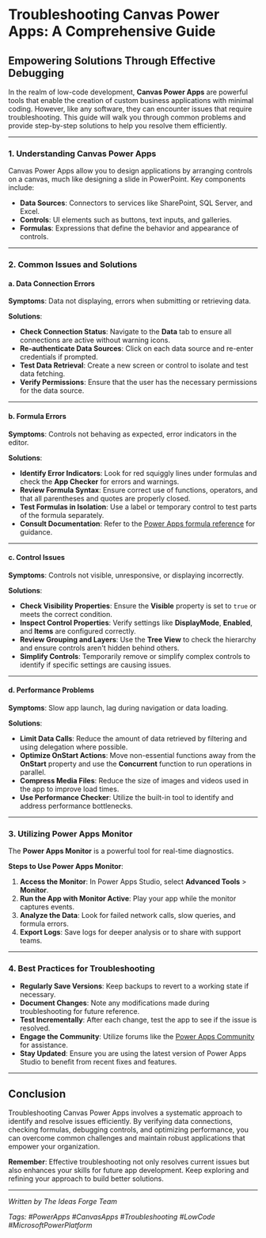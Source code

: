 # Troubleshooting Canvas Power Apps: A Comprehensive Guide

## Empowering Solutions Through Effective Debugging

In the realm of low-code development, **Canvas Power Apps** are powerful tools that enable the creation of custom business applications with minimal coding. However, like any software, they can encounter issues that require troubleshooting. This guide will walk you through common problems and provide step-by-step solutions to help you resolve them efficiently.

---

### **1. Understanding Canvas Power Apps**

Canvas Power Apps allow you to design applications by arranging controls on a canvas, much like designing a slide in PowerPoint. Key components include:

- **Data Sources**: Connectors to services like SharePoint, SQL Server, and Excel.
- **Controls**: UI elements such as buttons, text inputs, and galleries.
- **Formulas**: Expressions that define the behavior and appearance of controls.

---

### **2. Common Issues and Solutions**

#### **a. Data Connection Errors**

**Symptoms**: Data not displaying, errors when submitting or retrieving data.

**Solutions**:

- **Check Connection Status**: Navigate to the **Data** tab to ensure all connections are active without warning icons.
- **Re-authenticate Data Sources**: Click on each data source and re-enter credentials if prompted.
- **Test Data Retrieval**: Create a new screen or control to isolate and test data fetching.
- **Verify Permissions**: Ensure that the user has the necessary permissions for the data source.

---

#### **b. Formula Errors**

**Symptoms**: Controls not behaving as expected, error indicators in the editor.

**Solutions**:

- **Identify Error Indicators**: Look for red squiggly lines under formulas and check the **App Checker** for errors and warnings.
- **Review Formula Syntax**: Ensure correct use of functions, operators, and that all parentheses and quotes are properly closed.
- **Test Formulas in Isolation**: Use a label or temporary control to test parts of the formula separately.
- **Consult Documentation**: Refer to the [Power Apps formula reference](https://docs.microsoft.com/en-us/powerapps/maker/canvas-apps/formula-reference) for guidance.

---

#### **c. Control Issues**

**Symptoms**: Controls not visible, unresponsive, or displaying incorrectly.

**Solutions**:

- **Check Visibility Properties**: Ensure the **Visible** property is set to `true` or meets the correct condition.
- **Inspect Control Properties**: Verify settings like **DisplayMode**, **Enabled**, and **Items** are configured correctly.
- **Review Grouping and Layers**: Use the **Tree View** to check the hierarchy and ensure controls aren't hidden behind others.
- **Simplify Controls**: Temporarily remove or simplify complex controls to identify if specific settings are causing issues.

---

#### **d. Performance Problems**

**Symptoms**: Slow app launch, lag during navigation or data loading.

**Solutions**:

- **Limit Data Calls**: Reduce the amount of data retrieved by filtering and using delegation where possible.
- **Optimize OnStart Actions**: Move non-essential functions away from the **OnStart** property and use the **Concurrent** function to run operations in parallel.
- **Compress Media Files**: Reduce the size of images and videos used in the app to improve load times.
- **Use Performance Checker**: Utilize the built-in tool to identify and address performance bottlenecks.

---

### **3. Utilizing Power Apps Monitor**

The **Power Apps Monitor** is a powerful tool for real-time diagnostics.

**Steps to Use Power Apps Monitor**:

1. **Access the Monitor**: In Power Apps Studio, select **Advanced Tools** > **Monitor**.
2. **Run the App with Monitor Active**: Play your app while the monitor captures events.
3. **Analyze the Data**: Look for failed network calls, slow queries, and formula errors.
4. **Export Logs**: Save logs for deeper analysis or to share with support teams.

---

### **4. Best Practices for Troubleshooting**

- **Regularly Save Versions**: Keep backups to revert to a working state if necessary.
- **Document Changes**: Note any modifications made during troubleshooting for future reference.
- **Test Incrementally**: After each change, test the app to see if the issue is resolved.
- **Engage the Community**: Utilize forums like the [Power Apps Community](https://powerusers.microsoft.com/) for assistance.
- **Stay Updated**: Ensure you are using the latest version of Power Apps Studio to benefit from recent fixes and features.

---

## **Conclusion**

Troubleshooting Canvas Power Apps involves a systematic approach to identify and resolve issues efficiently. By verifying data connections, checking formulas, debugging controls, and optimizing performance, you can overcome common challenges and maintain robust applications that empower your organization.

**Remember**: Effective troubleshooting not only resolves current issues but also enhances your skills for future app development. Keep exploring and refining your approach to build better solutions.

---

*Written by The Ideas Forge Team*

*Tags: #PowerApps #CanvasApps #Troubleshooting #LowCode #MicrosoftPowerPlatform*
```
